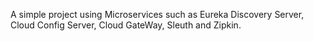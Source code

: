 A simple project using Microservices such as Eureka Discovery Server, Cloud Config Server, Cloud GateWay, Sleuth and Zipkin.
